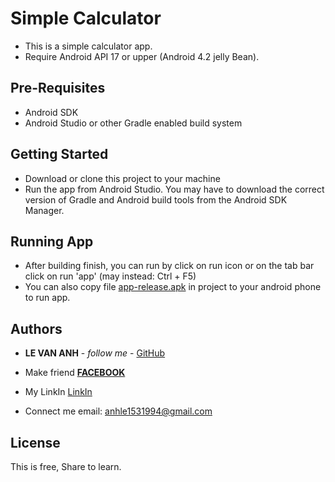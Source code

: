 # Simple Calculator * This is a simple calculator app. * Require Android API 17 or upper (Android 4.2 jelly Bean).## Pre-Requisites- Android SDK- Android Studio or other Gradle enabled build system## Getting Started- Download or clone this project to your machine- Run the app from Android Studio. You may have to download the correct version of Gradle and Android build tools from the Android SDK Manager.## Running App* After building finish, you can run by click on run icon or on the tab bar click on run 'app' (may instead: Ctrl + F5)* You can also copy file [app-release.apk](https://github.com/leanh153/Caculator/blob/master/app-release.apk) in project to your android phone to run app.## Authors* **LE VAN ANH** - *follow me* - [GitHub](https://github.com/leanh153)* Make friend [**FACEBOOK**](https://WWW.facebook.com/leanh153)* My LinkIn [LinkIn](https://www.linkedin.com/in/lênanh)* Connect me email: anhle1531994@gmail.com## LicenseThis is free, Share to learn.